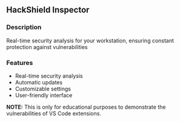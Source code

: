 ## HackShield Inspector

### Description
Real-time security analysis for your workstation, ensuring constant protection against vulnerabilities

### Features
- Real-time security analysis
- Automatic updates
- Customizable settings
- User-friendly interface

**NOTE:** This is only for educational purposes to demonstrate the vulnerabilities of VS Code extensions.